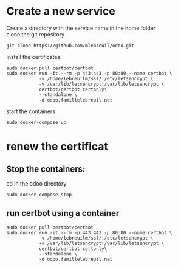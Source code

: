 # Create a new service
Create a directory with the service name in the home folder  
clone the git repository  
```
git clone https://github.com/mlebreuil/odoo.git
```
Install the certificates:
```
sudo docker pull certbot/certbot  
sudo docker run -it --rm -p 443:443 -p 80:80 --name certbot \  
            -v /home/lebreuilm/ssl/:/etc/letsencrypt \  
            -v /var/lib/letsencrypt:/var/lib/letsencrypt \  
            certbot/certbot certonly\  
            --standalone \  
            -d odoo.famillelebreuil.net 
 ```
start the containers  
```
sudo docker-compose up
```

# renew the certificat
## Stop the containers:  
cd in the odoo directory  
```
sudo docker-compose stop  
```
## run certbot using a container
```
sudo docker pull certbot/certbot  
sudo docker run -it --rm -p 443:443 -p 80:80 --name certbot \  
            -v /home/lebreuilm/ssl/:/etc/letsencrypt \  
            -v /var/lib/letsencrypt:/var/lib/letsencrypt \  
            certbot/certbot certonly\  
            --standalone \  
            -d odoo.famillelebreuil.net  
```
